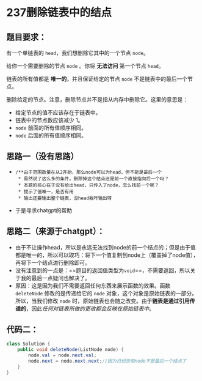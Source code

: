 # 237删除链表中的结点

## 题目要求：

有一个单链表的 `head`，我们想删除它其中的一个节点 `node`。

给你一个需要删除的节点 `node` 。你将 **无法访问** 第一个节点 `head`。

链表的所有值都是 **唯一的**，并且保证给定的节点 `node` 不是链表中的最后一个节点。

删除给定的节点。注意，删除节点并不是指从内存中删除它。这里的意思是：

- 给定节点的值不应该存在于链表中。
- 链表中的节点数应该减少 1。
- `node` 前面的所有值顺序相同。
- `node` 后面的所有值顺序相同。

## 思路一（没有思路）

- ```
  /**由于范围数量在从2开始，那么node可以为head，但不能是最后一个
   * 虽然说了这么多的条件，删除掉这个结点还是前一个直接指向后一个吗？
   * 本题的核心在于没有给出head，只传入了node，怎么找前一个呢？
   * 提示了值唯一，是否有用
   * 输出还要输出整个链表，没head我咋输出呀
  ```

- 于是寻求chatgpt的帮助

## 思路二（来源于chatgpt）：

- 由于不让操作head，所以是永远无法找到node的前一个结点的；但是由于值都是唯一的，所以可以取巧：将下一个值复制到node上（覆盖掉了node值），再将下一个结点进行删除即可。
- 没有注意到的一点是：==题目的返回值类型为`void`==，不需要返回，所以关于我的最后一点疑问也解决了。
- 原因：这是因为我们不需要返回任何东西来展示函数的效果。函数 `deleteNode` 修改的是传递给它的 `node` 对象，这个对象是原始链表的一部分。所以，当我们修改 `node` 时，原始链表也会随之改变。由于**链表是通过引用传递的**，因此*任何对链表所做的更改都会反映在原始链表中*。

## 代码二：

```java
class Solution {
    public void deleteNode(ListNode node) {
        node.val = node.next.val;
        node.next = node.next.next;//因为已经告知node不是最后一个结点了
    }
}
```


